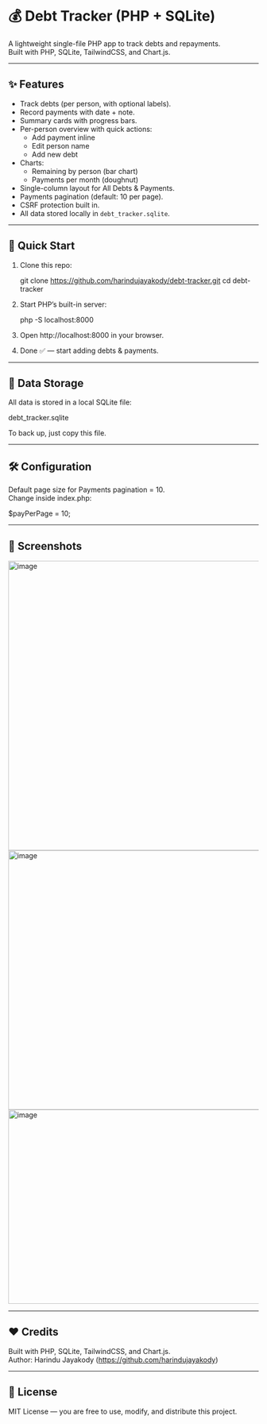 # 💰 Debt Tracker (PHP + SQLite)

A lightweight single-file PHP app to track debts and repayments.  
Built with PHP, SQLite, TailwindCSS, and Chart.js.

---

## ✨ Features

- Track debts (per person, with optional labels).
- Record payments with date + note.
- Summary cards with progress bars.
- Per-person overview with quick actions:
  - Add payment inline
  - Edit person name
  - Add new debt
- Charts:
  - Remaining by person (bar chart)
  - Payments per month (doughnut)
- Single-column layout for All Debts & Payments.
- Payments pagination (default: 10 per page).
- CSRF protection built in.
- All data stored locally in `debt_tracker.sqlite`.

---

## 🚀 Quick Start

1. Clone this repo:

   git clone https://github.com/harindujayakody/debt-tracker.git
   cd debt-tracker

2. Start PHP’s built-in server:

   php -S localhost:8000

3. Open http://localhost:8000 in your browser.

4. Done ✅ — start adding debts & payments.

---

## 📂 Data Storage

All data is stored in a local SQLite file:

   debt_tracker.sqlite

To back up, just copy this file.

---

## 🛠 Configuration

Default page size for Payments pagination = 10.  
Change inside index.php:

   $payPerPage = 10;

---

## 📸 Screenshots

<img width="1209" height="583" alt="image" src="https://github.com/user-attachments/assets/8354b88f-ef81-401f-838e-afa25e305079" />

<img width="1154" height="522" alt="image" src="https://github.com/user-attachments/assets/7c0e3ff6-d7f8-4e4b-9d70-205707cd0fef" />

<img width="1128" height="391" alt="image" src="https://github.com/user-attachments/assets/10c92d66-865e-4ca3-bf49-e899d464bb20" />


---

## ❤️ Credits

Built with PHP, SQLite, TailwindCSS, and Chart.js.  
Author: Harindu Jayakody (https://github.com/harindujayakody)

---

## 📜 License

MIT License — you are free to use, modify, and distribute this project.
